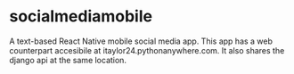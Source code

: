 # socialmediamobile

A text-based React Native mobile social media app. This app has a web counterpart accesibile at itaylor24.pythonanywhere.com. 
It also shares the django api at the same location. 

